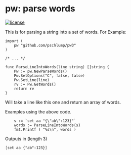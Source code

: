 pw: parse words
===============
 
[![license](http://img.shields.io/badge/license-MIT-red.svg?style=flat)](https://raw.githubusercontent.com/pschlump/Go-FTL/master/LICENSE)


This is for parsing a string into a  set of words.  For Example:

	import (
		pw "github.com/pschlump/pw3"
	)

	/* ... */

	func ParseLineIntoWords(line string) []string {
		Pw := pw.NewParseWords()
		Pw.SetOptions("C", false, false)
		Pw.SetLine(line)
		rv := Pw.GetWords()
		return rv
	}

Will take a line like this one and return an array of words.

Examples using the above code.

```
	s := `set aa "{\"ab\":123}"`
	words := ParseLineIntoWords(s)
	fmt.Printf ( "%s\n", words )
```

Outputs in (length 3)

```
[set aa {"ab":123}]
```




